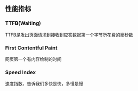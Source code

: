 ## 性能指标

### 

### TTFB(Waiting)

TTFB是发出页面请求到接收到应答数据第一个字节所花费的毫秒数



### First Contentful Paint

网页第一个有内容绘制的时间



### Speed Index

速度指数。告诉我们多快是快，多慢是慢
